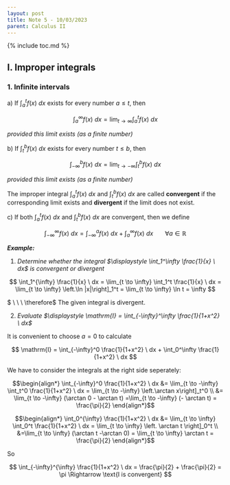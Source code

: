 ```yaml
---
layout: post
title: Note 5 - 10/03/2023
parent: Calculus II
---
```


{% include toc.md %}

## I. Improper integrals

### 1. Infinite intervals

a) If $\int_a^t f(x) \ dx$ exists for every number $a \leq t$, then

$$
\int_a^{\infty} f(x) \ dx = \lim_{t \to \infty} \int_a^t f(x) \ dx
$$

_provided this limit exists (as a finite number)_

b) If $\int_{t}^b f(x) \ dx$ exists for every number $t \leq b$, then

$$
\int_{-\infty}^b f(x) \ dx = \lim_{t \to -\infty} \int_t^b f(x) \ dx
$$

_provided this limit exists (as a finite number)_

The improper integral $\int_a^t f(x) \ dx$ and $\int_{t}^b f(x) \ dx$ are called **convergent** if the corresponding limit exists and **divergent** if the limit does not exist.

c) If both $\int_a^t f(x) \ dx$ and $\int_{t}^b f(x) \ dx$ are convergent, then we define

$$
\int_{-\infty}^{\infty} f(x) \ dx = \int_{-\infty}^a f(x) \ dx + \int_a^{\infty} f(x) \ dx \ \ \ \ \ \ \ \forall a \in \mathbb{R}
$$

**_Example:_**

1. _Determine whether the integral $\displaystyle \int_1^\infty \frac{1}{x} \ dx$ is convergent or divergent_

$$
\int_1^{\infty} \frac{1}{x} \ dx = \lim_{t \to \infty} \int_1^t \frac{1}{x} \ dx = \lim_{t \to \infty} \left.\ln |x|\right]_1^t = \lim_{t \to \infty} \ln t = \infty 
$$

$ \ \ \ \therefore$ The given integral is divergent.

2. _Evaluate $\displaystyle \mathrm{I} = \int_{-\infty}^\infty \frac{1}{1+x^2} \ dx$_

It is convenient to choose $a=0$ to calculate

$$
\mathrm{I} = \int_{-\infty}^0 \frac{1}{1+x^2} \ dx + \int_0^\infty \frac{1}{1+x^2} \ dx
$$

We have to consider the integrals at the right side seperately:

$$\begin{align*}
\int_{-\infty}^0 \frac{1}{1+x^2} \ dx &= \lim_{t \to -\infty} \int_t^0 \frac{1}{1+x^2} \ dx = \lim_{t \to -\infty} \left.\arctan x\right]_t^0 \\
&= \lim_{t \to -\infty} (\arctan 0 - \arctan t) =\lim_{t \to -\infty} (- \arctan t) = \frac{\pi}{2}
\end{align*}$$

$$\begin{align*}
\int_0^{\infty} \frac{1}{1+x^2} \ dx &= \lim_{t \to \infty} \int_0^t \frac{1}{1+x^2} \ dx = \lim_{t \to \infty} \left. \arctan t \right]_0^t \\
&=\lim_{t \to \infty} (\arctan t -\arctan 0) = \lim_{t \to \infty} \arctan t = \frac{\pi}{2}
\end{align*}$$

So

$$
\int_{-\infty}^{\infty} \frac{1}{1+x^2} \ dx = \frac{\pi}{2} + \frac{\pi}{2} = \pi \Rightarrow \text{I is convergent}
$$


